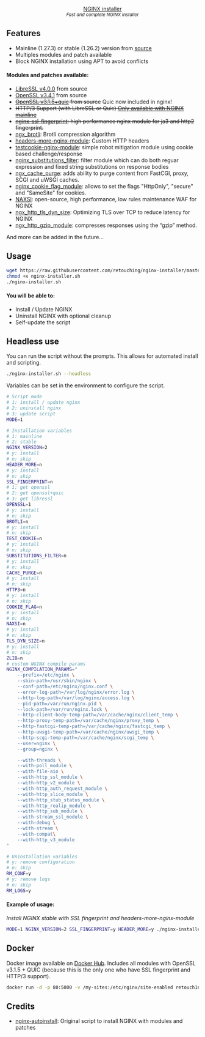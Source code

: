 <p align="center">
    <a href="https://github.com/retouching/nginx-installer">NGINX installer</a>
    <br/>
    <sup><em>Fast and complete NGINX installer</em></sup>
</p>

## Features

- Mainline (1.27.3) or stable (1.26.2) version from [source](https://github.com/nginx/nginx)
- Multiples modules and patch available
- Block NGINX installation using APT to avoid conflicts

#### Modules and patches available:

- [LibreSSL v4.0.0](https://github.com/libressl/portable) from source
- [OpenSSL v3.4.1](https://github.com/openssl/openssl) from source
- ~~[OpenSSL v3.1.5+quic](https://github.com/quictls/openssl) from source~~ Quic now included in nginx!
- ~~HTTP/3 Support (with LibreSSL or Quic) [Only available with NGINX mainline](https://nginx.org/en/docs/quic.html)~~
- ~~[nginx-ssl-fingerprint](https://github.com/phuslu/nginx-ssl-fingerprint): high performance nginx module for ja3 and http2 fingerprint.~~
- [ngx_brotli](ngx_brotli): Brotli compression algorithm
- [headers-more-nginx-module](https://github.com/openresty/headers-more-nginx-module): Custom HTTP headers
- [testcookie-nginx-module](https://github.com/kyprizel/testcookie-nginx-module): simple robot mitigation module using cookie based challenge/response
- [nginx_substitutions_filter](https://github.com/yaoweibin/ngx_http_substitutions_filter_module): filter module which can do both reguar expression and fixed string substitutions on response bodies
- [ngx_cache_purge](https://github.com/nginx-modules/ngx_cache_purge): adds ability to purge content from FastCGI, proxy, SCGI and uWSGI caches.
- [nginx_cookie_flag_module](https://github.com/AirisX/nginx_cookie_flag_module): allows to set the flags "HttpOnly", "secure" and "SameSite" for cookies.
- [NAXSI](https://github.com/wargio/naxsi): open-source, high performance, low rules maintenance WAF for NGINX
- [ngx_http_tls_dyn_size](https://github.com/nginx-modules/ngx_http_tls_dyn_size): Optimizing TLS over TCP to reduce latency for NGINX
- [ngx_http_gzip_module](https://nginx.org/en/docs/http/ngx_http_gzip_module.html): compresses responses using the “gzip” method.


And more can be added in the future...

## Usage

```sh
wget https://raw.githubusercontent.com/retouching/nginx-installer/master/nginx-installer.sh -O nginx-installer.sh
chmod +x nginx-installer.sh
./nginx-installer.sh
```

#### You will be able to:

- Install / Update NGINX
- Uninstall NGINX with optional cleanup
- Self-update the script

## Headless use

You can run the script without the prompts. This allows for automated install and scripting.

```sh
./nginx-installer.sh --headless
```

Variables can be set in the environment to configure the script.

```sh
# Script mode
# 1: install / update nginx
# 2: uninstall nginx
# 3: update script
MODE=1

# Installation variables
# 1: mainline
# 2: stable
NGINX_VERSION=2
# y: install
# n: skip
HEADER_MORE=n
# y: install
# n: skip
SSL_FINGERPRINT=n
# 1: get openssl
# 2: get openssl+quic
# 3: get libressl
OPENSSL=1
# y: install
# n: skip
BROTLI=n
# y: install
# n: skip
TEST_COOKIE=n
# y: install
# n: skip
SUBSTITUTIONS_FILTER=n
# y: install
# n: skip
CACHE_PURGE=n
# y: install
# n: skip
HTTP3=n
# y: install
# n: skip
COOKIE_FLAG=n
# y: install
# n: skip
NAXSI=n
# y: install
# n: skip
TLS_DYN_SIZE=n
# y: install
# n: skip
ZLIB=n
# custom NGINX compile params
NGINX_COMPILATION_PARAMS="
    --prefix=/etc/nginx \
    --sbin-path=/usr/sbin/nginx \
    --conf-path=/etc/nginx/nginx.conf \
    --error-log-path=/var/log/nginx/error.log \
    --http-log-path=/var/log/nginx/access.log \
    --pid-path=/var/run/nginx.pid \
    --lock-path=/var/run/nginx.lock \
    --http-client-body-temp-path=/var/cache/nginx/client_temp \
    --http-proxy-temp-path=/var/cache/nginx/proxy_temp \
    --http-fastcgi-temp-path=/var/cache/nginx/fastcgi_temp \
    --http-uwsgi-temp-path=/var/cache/nginx/uwsgi_temp \
    --http-scgi-temp-path=/var/cache/nginx/scgi_temp \
    --user=nginx \
    --group=nginx \

    --with-threads \
    --with-poll_module \
    --with-file-aio \
    --with-http_ssl_module \
    --with-http_v2_module \
    --with-http_auth_request_module \
    --with-http_slice_module \
    --with-http_stub_status_module \
    --with-http_realip_module \
    --with-http_sub_module \
    --with-stream_ssl_module \
    --with-debug \
    --with-stream \
    --with-compat\
    --with-http_v3_module
"

# Uninstallation variables
# y: remove configuration
# n: skip
RM_CONF=y
# y: remove logs
# n: skip
RM_LOGS=y
```

#### Example of usage:
*Install NGINX stable with SSL fingerprint and headers-more-nginx-module*

```sh
MODE=1 NGINX_VERSION=2 SSL_FINGERPRINT=y HEADER_MORE=y ./nginx-installer.sh --headless
```

## Docker

Docker image available on [Docker Hub](https://hub.docker.com/r/retouching/nginx). Includes all modules with OpenSSL v3.1.5 + QUIC (because this is the only one who have SSL fingerprint and HTTP/3 support).

```sh
docker run -d -p 80:5000 -v /my-sites:/etc/nginx/site-enabled retouch1ng/nginx
```

## Credits

- [nginx-autoinstall](https://github.com/angristan/nginx-autoinstall/): Original script to install NGINX with modules and patches